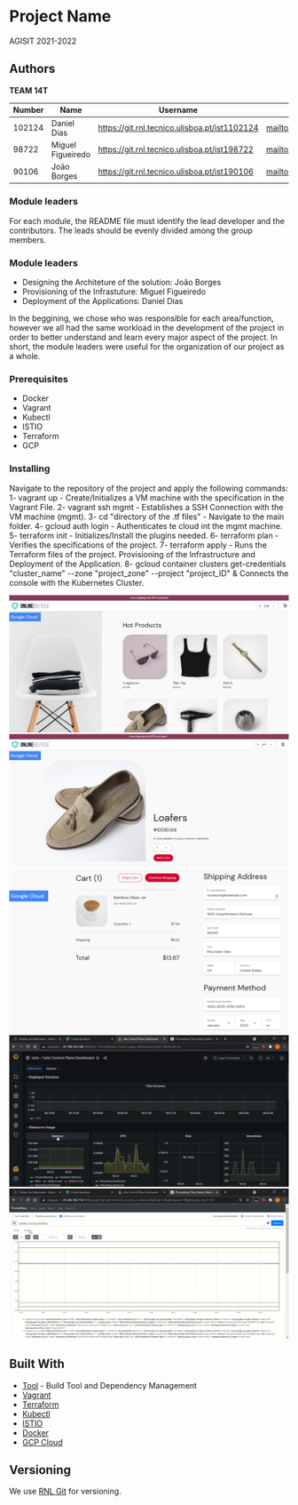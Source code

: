 # Project Name

AGISIT 2021-2022


## Authors

**TEAM 14T**

| Number | Name              | Username                                        | Email                                               |
| -------|-------------------|-------------------------------------------------| ----------------------------------------------------|
| 102124 | Daniel Dias       | <https://git.rnl.tecnico.ulisboa.pt/ist1102124> | <mailto:daniel.g.dias@tecnico.ulisboa.pt>           |
| 98722  | Miguel Figueiredo | <https://git.rnl.tecnico.ulisboa.pt/ist198722>  | <mailto:miguel.r.figueiredo@tecnico.ulisboa.pt>     |
| 90106  | João Borges       | <https://git.rnl.tecnico.ulisboa.pt/ist190106>  | <mailto:joaomborges@tecnico.ulisboa.pt>       

### Module leaders

For each module, the README file must identify the lead developer and the contributors.
The leads should be evenly divided among the group members.


### Module leaders
- Designing the Architeture of the solution: João Borges
- Provisioning of the Infrastuture: Miguel Figueiredo
- Deployment of the Applications: Daniel Dias

In the beggining, we chose who was responsible for each area/function, however we all had the same workload in the development of the project in order to better understand and learn every major aspect of the project. In short, the module leaders were useful for the organization of our project as a whole.

### Prerequisites
- Docker
- Vagrant
- Kubectl
- ISTIO
- Terraform
- GCP

### Installing

Navigate to the repository of the project and apply the following commands:
1- vagrant up - Create/Initializes a VM machine with the specification in the Vagrant File.
2- vagrant ssh mgmt - Establishes a SSH Connection with the VM machine (mgmt).
3- cd "directory of the .tf files" - Navigate to the main folder.
4- gcloud auth login - Authenticates te cloud int the mgmt machine.
5- terraform init - Initializes/Install the plugins needed.
6- terraform plan - Verifies the specifications of the project.
7- terraform apply - Runs the Terraform files of the project. Provisioning of the Infrastructure and Deployment of the Application.
8- gcloud container clusters get-credentials "cluster_name" --zone "project_zone" --project "project_ID" & Connects the console with the Kubernetes Cluster.


![image](./Screenshot1.png)
![image](./Screenshot2.png)
![image](./Screenshot3.png)
![image](./Grafana.png)
![image](./Prometheus.png)    

## Built With

* [Tool](https://tool.name.org/) - Build Tool and Dependency Management
* [Vagrant](https://www.vagrantup.com/)
* [Terraform](https://www.terraform.io/)
* [Kubectl](https://www.kubernetesio.com)
* [ISTIO](https://istio.io/)
* [Docker](https://www.docker.com)
* [GCP Cloud](https://cloud.google.com/)


## Versioning

We use [RNL Git](https://git.rnl.tecnico.ulisboa.pt/AGISIT-21-22/team-14T/) for versioning.
